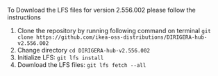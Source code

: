 To Download the LFS files for version 2.556.002 please follow the instructions

1. Clone the repository by running following command on terminal `git clone https://github.com/ikea-oss-distributions/DIRIGERA-hub-v2.556.002`
2. Change directory `cd DIRIGERA-hub-v2.556.002`
3. Initialize LFS: `git lfs install`
4. Download the LFS files: `git lfs fetch --all`
